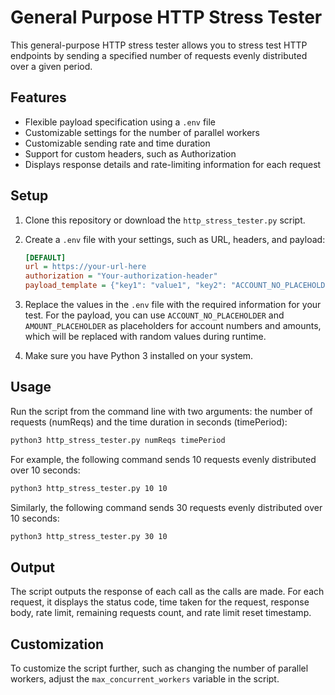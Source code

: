 # General Purpose HTTP Stress Tester

This general-purpose HTTP stress tester allows you to stress test HTTP endpoints by sending a specified number of requests evenly distributed over a given 
period.

## Features
- Flexible payload specification using a `.env` file
- Customizable settings for the number of parallel workers
- Customizable sending rate and time duration
- Support for custom headers, such as Authorization
- Displays response details and rate-limiting information for each request

## Setup

1. Clone this repository or download the `http_stress_tester.py` script.
2. Create a `.env` file with your settings, such as URL, headers, and payload:
    ```ini
    [DEFAULT]
    url = https://your-url-here
    authorization = "Your-authorization-header"
    payload_template = {"key1": "value1", "key2": "ACCOUNT_NO_PLACEHOLDER", "key3": "value3", "amount": "AMOUNT_PLACEHOLDER"}
    ```
3. Replace the values in the `.env` file with the required information for your test. For the payload, you can use `ACCOUNT_NO_PLACEHOLDER` and 
`AMOUNT_PLACEHOLDER` as placeholders for account numbers and amounts, which will be replaced with random values during runtime.

4. Make sure you have Python 3 installed on your system.

## Usage

Run the script from the command line with two arguments: the number of requests (numReqs) and the time duration in seconds (timePeriod):

```bash
python3 http_stress_tester.py numReqs timePeriod
```

For example, the following command sends 10 requests evenly distributed over 10 seconds:

```bash
python3 http_stress_tester.py 10 10
```

Similarly, the following command sends 30 requests evenly distributed over 10 seconds:

```bash
python3 http_stress_tester.py 30 10
```

## Output

The script outputs the response of each call as the calls are made. For each request, it displays the status code, time taken for the request, response 
body, rate limit, remaining requests count, and rate limit reset timestamp.

## Customization

To customize the script further, such as changing the number of parallel workers, adjust the `max_concurrent_workers` variable in the script.
